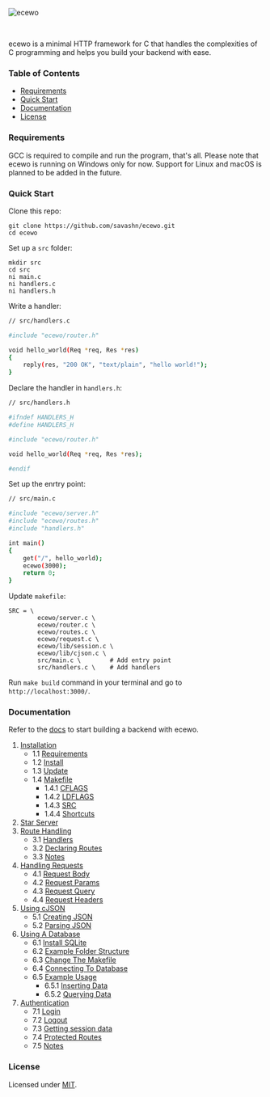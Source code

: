 ![ecewo](https://raw.githubusercontent.com/savashn/ecewo/main/ecewo/assets/ecewo.svg)

<br />

ecewo is a minimal HTTP framework for C that handles the complexities of C programming and helps you build your backend with ease.

### Table of Contents

- [Requirements](#requirements)
- [Quick Start](#quick-start)
- [Documentation](#documentation)
- [License](#license)

### Requirements

GCC is required to compile and run the program, that's all. Please note that ecewo is running on Windows only for now. Support for Linux and macOS is planned to be added in the future.

### Quick Start

Clone this repo:

```
git clone https://github.com/savashn/ecewo.git
cd ecewo
```

Set up a `src` folder:

```
mkdir src
cd src
ni main.c
ni handlers.c
ni handlers.h
```

Write a handler:

```sh
// src/handlers.c

#include "ecewo/router.h"

void hello_world(Req *req, Res *res)
{
    reply(res, "200 OK", "text/plain", "hello world!");
}

```

Declare the handler in `handlers.h`:

```sh
// src/handlers.h

#ifndef HANDLERS_H
#define HANDLERS_H

#include "ecewo/router.h"

void hello_world(Req *req, Res *res);

#endif
```

Set up the enrtry point:

```sh
// src/main.c

#include "ecewo/server.h"
#include "ecewo/routes.h"
#include "handlers.h"

int main()
{
    get("/", hello_world);
    ecewo(3000);
    return 0;
}
```

Update `makefile`:

```
SRC = \
        ecewo/server.c \
        ecewo/router.c \
        ecewo/routes.c \
        ecewo/request.c \
        ecewo/lib/session.c \
        ecewo/lib/cjson.c \
        src/main.c \        # Add entry point
        src/handlers.c \    # Add handlers
```

Run `make build` command in your terminal and go to `http://localhost:3000/`.

### Documentation

Refer to the [docs](https://ecewo.vercel.app/docs) to start building a backend with ecewo.

1. [Installation](https://ecewo.vercel.app/docs/installation)
    - 1.1 [Requirements](https://ecewo.vercel.app/docs/installation#requirements)
    - 1.2 [Install](https://ecewo.vercel.app/docs/installation#install)
    - 1.3 [Update](https://ecewo.vercel.app/docs/installation#update)
    - 1.4 [Makefile](https://ecewo.vercel.app/docs/installation#makefile)
        - 1.4.1 [CFLAGS](https://ecewo.vercel.app/docs/installation#cflags)
        - 1.4.2 [LDFLAGS](https://ecewo.vercel.app/docs/installation#ldflags)
        - 1.4.3 [SRC](https://ecewo.vercel.app/docs/installation#src)
        - 1.4.4 [Shortcuts](https://ecewo.vercel.app/docs/installation#shortcuts)
2. [Star Server](https://ecewo.vercel.app/docs/start-server)
3. [Route Handling](https://ecewo.vercel.app/docs/route-handling)
    - 3.1 [Handlers](https://ecewo.vercel.app/docs/route-handling#handlers)
    - 3.2 [Declaring Routes](https://ecewo.vercel.app/docs/route-handling#declaring-routes)
    - 3.3 [Notes](https://ecewo.vercel.app/docs/route-handling#notes)
4. [Handling Requests](https://ecewo.vercel.app/docs/handling-requests)
    - 4.1 [Request Body](https://ecewo.vercel.app/docs/handling-requests#request-body)
    - 4.2 [Request Params](https://ecewo.vercel.app/docs/handling-requests#request-params)
    - 4.3 [Request Query](https://ecewo.vercel.app/docs/handling-requests#request-query)
    - 4.4 [Request Headers](https://ecewo.vercel.app/docs/handling-requests#request-headers)
5. [Using cJSON](https://ecewo.vercel.app/docs/using-cjson)
    - 5.1 [Creating JSON](https://ecewo.vercel.app/docs/using-json#creating-json)
    - 5.2 [Parsing JSON](https://ecewo.vercel.app/docs/using-json#parsing-json)
6. [Using A Database](https://ecewo.vercel.app/docs/using-a-database)
    - 6.1 [Install SQLite](https://ecewo.vercel.app/docs/using-a-database#install-sqlite)
    - 6.2 [Example Folder Structure](https://ecewo.vercel.app/docs/using-a-database#example-folder-structure)
    - 6.3 [Change The Makefile](https://ecewo.vercel.app/docs/using-a-database#change-the-makefile)
    - 6.4 [Connecting To Database](https://ecewo.vercel.app/docs/using-a-database#connecting-to-database)
    - 6.5 [Example Usage](https://ecewo.vercel.app/docs/using-a-database#example-usage)
        - 6.5.1 [Inserting Data](https://ecewo.vercel.app/docs/using-a-database#inserting-data)
        - 6.5.2 [Querying Data](https://ecewo.vercel.app/docs/using-a-database#querying-data)
7. [Authentication](https://ecewo.vercel.app/docs/authentication)
    - 7.1 [Login](https://ecewo.vercel.app/docs/authentication#login)
    - 7.2 [Logout](https://ecewo.vercel.app/docs/authentication#logout)
    - 7.3 [Getting session data](https://ecewo.vercel.app/docs/authentication#getting-session-data)
    - 7.4 [Protected Routes](https://ecewo.vercel.app/docs/authentication#protected-routes)
    - 7.5 [Notes](https://ecewo.vercel.app/docs/authentication#notes)

### License

Licensed under [MIT](./LICENSE).
